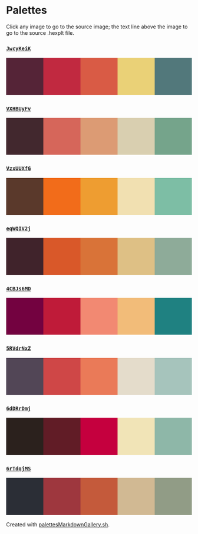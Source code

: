 # Palettes

Click any image to go to the source image; the text line above the image to go to the source .hexplt file.

### [`JwcyKeiK`](JwcyKeiK.hexplt)

[ ![JwcyKeiK.png](JwcyKeiK.png) ](JwcyKeiK.png)

### [`VXHBUyFv`](VXHBUyFv.hexplt)

[ ![VXHBUyFv.png](VXHBUyFv.png) ](VXHBUyFv.png)

### [`VzxUUXfG`](VzxUUXfG.hexplt)

[ ![VzxUUXfG.png](VzxUUXfG.png) ](VzxUUXfG.png)

### [`eqWQIV2j`](eqWQIV2j.hexplt)

[ ![eqWQIV2j.png](eqWQIV2j.png) ](eqWQIV2j.png)

### [`4CBJs6MD`](4CBJs6MD.hexplt)

[ ![4CBJs6MD.png](4CBJs6MD.png) ](4CBJs6MD.png)

### [`5RVdrNxZ`](5RVdrNxZ.hexplt)

[ ![5RVdrNxZ.png](5RVdrNxZ.png) ](5RVdrNxZ.png)

### [`6dDRrDmj`](6dDRrDmj.hexplt)

[ ![6dDRrDmj.png](6dDRrDmj.png) ](6dDRrDmj.png)

### [`6rTdqjMS`](6rTdqjMS.hexplt)

[ ![6rTdqjMS.png](6rTdqjMS.png) ](6rTdqjMS.png)

Created with [palettesMarkdownGallery.sh](https://github.com/earthbound19/_ebDev/blob/master/scripts/palettesMarkdownGallery.sh).